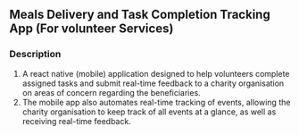 ## Meals Delivery and Task Completion Tracking App (For volunteer Services)
### Description
1. A react native (mobile) application designed to help volunteers complete assigned tasks and submit real-time  feedback to a charity organisation on areas of concern regarding the beneficiaries.
2. The mobile app also automates real-time tracking of events, allowing the charity organisation to keep track of all events at a glance, as well as receiving real-time feedback.
